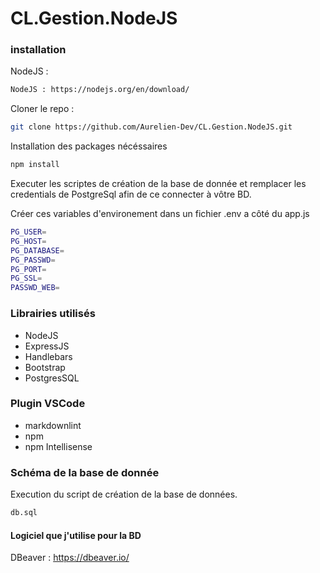 # CL.Gestion.NodeJS

### installation

NodeJS :
```bash
NodeJS : https://nodejs.org/en/download/
```

Cloner le repo :
```bash
git clone https://github.com/Aurelien-Dev/CL.Gestion.NodeJS.git
```

Installation des packages nécéssaires

```bash
npm install
```
Executer les scriptes de création de la base de donnée et remplacer les credentials de PostgreSql afin de ce connecter à vôtre BD.

Créer ces variables d'environement dans un fichier .env a côté du app.js

```bash
PG_USER=
PG_HOST=
PG_DATABASE=
PG_PASSWD=
PG_PORT=
PG_SSL=
PASSWD_WEB=
```

### Librairies utilisés

- NodeJS
- ExpressJS
- Handlebars
- Bootstrap
- PostgresSQL

### Plugin VSCode
- markdownlint
- npm
- npm Intellisense


### Schéma de la base de donnée

Execution du script de création de la base de données.

```bash
db.sql
```

#### Logiciel que j'utilise pour la BD

DBeaver : https://dbeaver.io/
